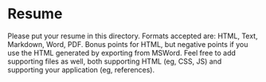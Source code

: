 Resume
======
Please put your resume in this directory.  Formats accepted are: HTML, Text, Markdown, Word, PDF.  Bonus points for HTML, but negative points if you use the HTML generated by exporting from MSWord.  Feel free to add supporting files as well, both supporting HTML (eg, CSS, JS) and supporting your application (eg, references).
